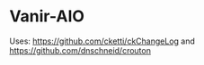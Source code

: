 Vanir-AIO
=========

Uses:
https://github.com/cketti/ckChangeLog and https://github.com/dnschneid/crouton
